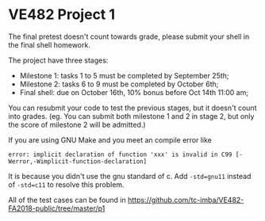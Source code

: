 # VE482 Project 1

The final pretest doesn't count towards grade, please submit your shell in the final shell homework.

The project have three stages:

+ Milestone 1: tasks 1 to 5 must be completed by September 25th;
+ Milestone 2: tasks 6 to 9 must be completed by October 6th;
+ Final shell: due on October 16th, 10% bonus before Oct 14th 11:00 am;

You can resubmit your code to test the previous stages, but it doesn't count into grades.
(eg. You can submit both milestone 1 and 2 in stage 2, but only the score of milestone 2 will be admitted.)

If you are using GNU Make and you meet an compile error like
```
error: implicit declaration of function 'xxx' is invalid in C99 [-Werror,-Wimplicit-function-declaration]
```
It is because you didn't use the gnu standard of c. Add `-std=gnu11` instead of `-std=c11` to resolve this problem.

All of the test cases can be found in https://github.com/tc-imba/VE482-FA2018-public/tree/master/p1
